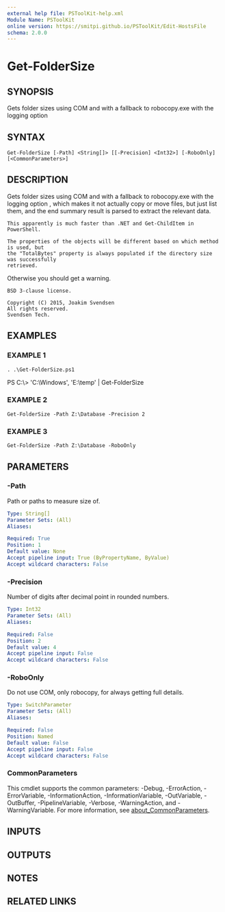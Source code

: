 ```yaml
---
external help file: PSToolKit-help.xml
Module Name: PSToolKit
online version: https://smitpi.github.io/PSToolKit/Edit-HostsFile
schema: 2.0.0
---
```


# Get-FolderSize

## SYNOPSIS
Gets folder sizes using COM and with a fallback to robocopy.exe with the logging option

## SYNTAX

```
Get-FolderSize [-Path] <String[]> [[-Precision] <Int32>] [-RoboOnly] [<CommonParameters>]
```

## DESCRIPTION
Gets folder sizes using COM and with a fallback to robocopy.exe with the logging option
,
    which makes it not actually copy or move files, but just list them, and the end
    summary result is parsed to extract the relevant data.

    This apparently is much faster than .NET and Get-ChildItem in PowerShell.

    The properties of the objects will be different based on which method is used, but
    the "TotalBytes" property is always populated if the directory size was successfully
    retrieved.
Otherwise you should get a warning.

    BSD 3-clause license.

    Copyright (C) 2015, Joakim Svendsen
    All rights reserved.
    Svendsen Tech.

## EXAMPLES

### EXAMPLE 1
```
. .\Get-FolderSize.ps1
```

PS C:\\\> 'C:\Windows', 'E:\temp' | Get-FolderSize

### EXAMPLE 2
```
Get-FolderSize -Path Z:\Database -Precision 2
```

### EXAMPLE 3
```
Get-FolderSize -Path Z:\Database -RoboOnly
```

## PARAMETERS

### -Path
Path or paths to measure size of.

```yaml
Type: String[]
Parameter Sets: (All)
Aliases:

Required: True
Position: 1
Default value: None
Accept pipeline input: True (ByPropertyName, ByValue)
Accept wildcard characters: False
```

### -Precision
Number of digits after decimal point in rounded numbers.

```yaml
Type: Int32
Parameter Sets: (All)
Aliases:

Required: False
Position: 2
Default value: 4
Accept pipeline input: False
Accept wildcard characters: False
```

### -RoboOnly
Do not use COM, only robocopy, for always getting full details.

```yaml
Type: SwitchParameter
Parameter Sets: (All)
Aliases:

Required: False
Position: Named
Default value: False
Accept pipeline input: False
Accept wildcard characters: False
```

### CommonParameters
This cmdlet supports the common parameters: -Debug, -ErrorAction, -ErrorVariable, -InformationAction, -InformationVariable, -OutVariable, -OutBuffer, -PipelineVariable, -Verbose, -WarningAction, and -WarningVariable. For more information, see [about_CommonParameters](http://go.microsoft.com/fwlink/?LinkID=113216).

## INPUTS

## OUTPUTS

## NOTES

## RELATED LINKS
